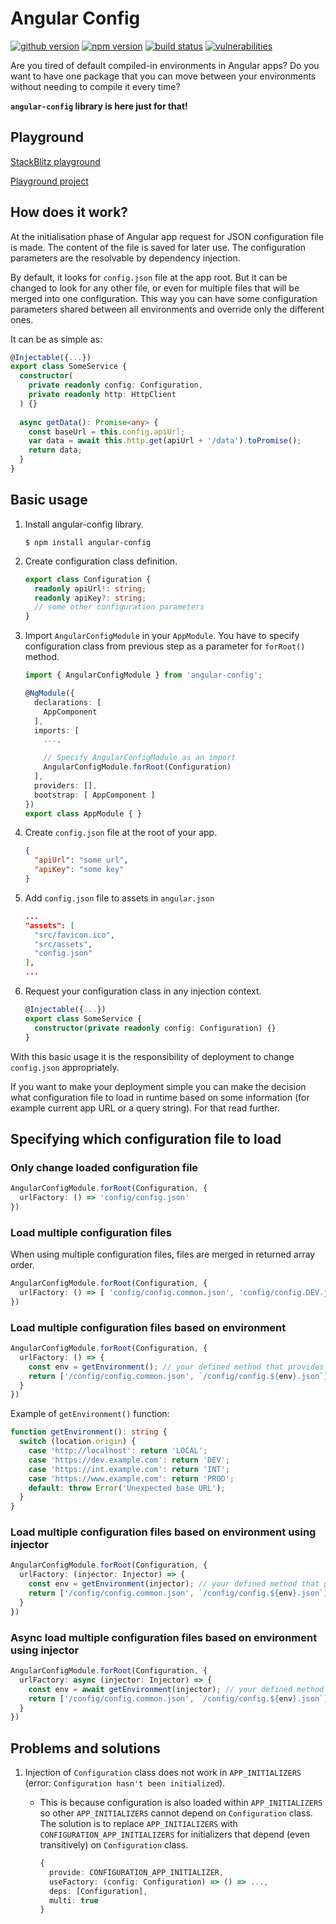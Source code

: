# Angular Config

[![github version](https://img.shields.io/github/package-json/v/vdolek/angular-config/master?label=github)](https://github.com/vdolek/angular-config)
[![npm version](https://img.shields.io/npm/v/angular-config)](https://www.npmjs.com/package/angular-config)
[![build status](https://img.shields.io/github/workflow/status/vdolek/angular-config/CI/master)](https://github.com/vdolek/angular-config/actions?query=workflow%3ACI)
[![vulnerabilities](https://img.shields.io/snyk/vulnerabilities/github/vdolek/angular-config)](https://snyk.io/test/github/vdolek/angular-config)

Are you tired of default compiled-in environments in Angular apps? Do you want to have one package that you can
move between your environments without needing to compile it every time?

**`angular-config` library is here just for that!**

## Playground

[StackBlitz playground](https://stackblitz.com/edit/angular-config-playground)

[Playground project](https://github.com/vdolek/angular-config/tree/master/playground)

## How does it work?

At the initialisation phase of Angular app request for JSON configuration file is made. The content of the file
is saved for later use. The configuration parameters are the resolvable by dependency injection.

By default, it looks for `config.json` file at the app root. But it can be changed to look for any other file,
or even for multiple files that will be merged into one configuration. This way you can have some configuration
parameters shared between all environments and override only the different ones.

It can be as simple as:

```typescript
@Injectable({...})
export class SomeService {
  constructor(
    private readonly config: Configuration,
    private readonly http: HttpClient
  ) {}
  
  async getData(): Promise<any> {
    const baseUrl = this.config.apiUrl;
    var data = await this.http.get(apiUrl + '/data').toPromise();
    return data;
  }
}
```

## Basic usage

1. Install angular-config library.
   ```shell
   $ npm install angular-config
   ```

1. Create configuration class definition.
   
    ```typescript
    export class Configuration {
      readonly apiUrl!: string;
      readonly apiKey?: string;
      // some other configuration parameters
    }
    ```

1. Import `AngularConfigModule` in your `AppModule`. You have to specify configuration class from previous step 
   as a parameter for `forRoot()` method. 

    ```typescript
    import { AngularConfigModule } from 'angular-config';
    
    @NgModule({
      declarations: [
        AppComponent
      ],
      imports: [
        ...,
    
        // Specify AngularConfigModule as an import
        AngularConfigModule.forRoot(Configuration)
      ],
      providers: [],
      bootstrap: [ AppComponent ]
    })
    export class AppModule { }
    ```

1. Create `config.json` file at the root of your app.

   ```json
   {
     "apiUrl": "some url",
     "apiKey": "some key"
   }
   ```
   
1. Add `config.json` file to assets in `angular.json`

   ```json
   ...
   "assets": [
     "src/favicon.ico",
     "src/assets",
     "config.json"
   ],
   ...
   ```

1. Request your configuration class in any injection context.

   ```typescript
   @Injectable({...})
   export class SomeService {
     constructor(private readonly config: Configuration) {}
   }
   ```
   
With this basic usage it is the responsibility of deployment to change `config.json` appropriately.

If you want to make your deployment simple you can make the decision what configuration file to
load in runtime based on some information (for example current app URL or a query string).
For that read further.

## Specifying which configuration file to load

### Only change loaded configuration file
```typescript
AngularConfigModule.forRoot(Configuration, {
  urlFactory: () => 'config/config.json'
})
```

### Load multiple configuration files

When using multiple configuration files, files are merged in returned array order.

```typescript
AngularConfigModule.forRoot(Configuration, {
  urlFactory: () => [ 'config/config.common.json', 'config/config.DEV.json' ]
})
```

### Load multiple configuration files based on environment
```typescript
AngularConfigModule.forRoot(Configuration, {
  urlFactory: () => {
    const env = getEnvironment(); // your defined method that provides current environment name
    return ['/config/config.common.json', `/config/config.${env}.json`]
  }
})
```

Example of `getEnvironment()` function:
```typescript
function getEnvironment(): string {
  switch (location.origin) {
    case 'http://localhost': return 'LOCAL';
    case 'https://dev.example.com': return 'DEV';
    case 'https://int.example.com': return 'INT';
    case 'https://www.example.com': return 'PROD';
    default: throw Error('Unexpected base URL');
  }
}
```

### Load multiple configuration files based on environment using injector
```typescript
AngularConfigModule.forRoot(Configuration, {
  urlFactory: (injector: Injector) => {
    const env = getEnvironment(injector); // your defined method that provides current environment name
    return ['/config/config.common.json', `/config/config.${env}.json`]
  }
})
```

### Async load multiple configuration files based on environment using injector
```typescript
AngularConfigModule.forRoot(Configuration, {
  urlFactory: async (injector: Injector) => {
    const env = await getEnvironment(injector); // your defined method that provides current environment name
    return ['/config/config.common.json', `/config/config.${env}.json`]
  }
})
```

## Problems and solutions

1. Injection of `Configuration` class does not work in `APP_INITIALIZERS` (error: `Configuration hasn't been initialized`).
   - This is because configuration is also loaded within `APP_INITIALIZERS` so other `APP_INITIALIZERS` cannot
     depend on `Configuration` class. The solution is to replace `APP_INITIALIZERS` with `CONFIGURATION_APP_INITIALIZERS`
     for initializers that depend (even transitively) on `Configuration` class.
     
     ```typescript
     {
       provide: CONFIGURATION_APP_INITIALIZER,
       useFactory: (config: Configuration) => () => ...,
       deps: [Configuration],
       multi: true
     }
     ```
